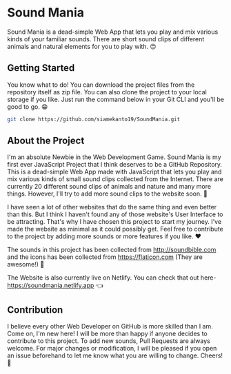 # Sound Mania
Sound Mania is a dead-simple Web App that lets you play and mix various kinds of your familiar sounds. There are short sound clips of different animals and natural elements for you to play with. 😍
## Getting Started
You know what to do! You can download the project files from the repository itself as zip file. You can also clone the project to your local storage if you like. Just run the command below in your Git CLI and you'll be good to go. 😁

```bash
git clone https://github.com/siamekanto19/SoundMania.git
```
## About the Project
I'm an absolute Newbie in the Web Development Game. Sound Mania is my first ever JavaScript Project that I think deserves to be a GitHub Repository. This is a dead-simple Web App made with JavaScript that lets you play and mix various kinds of small sound clips collected from the Internet. There are currently 20 different sound clips of animals and nature and many more things. However, I'll try to add more sound clips to the website soon. 🤞

I have seen a lot of other websites that do the same thing and even better than this. But I think I haven't found any of those website's User Interface to be attracting. That's why I have chosen this project to start my journey. I've made the website as minimal as it could possibly get. Feel free to contribute to the project by adding more sounds or more features if you like. ❤

The sounds in this project has been collected from http://soundbible.com and the icons has been collected from https://flaticon.com (They are awesome!) 🥺

The Website is also currently live on Netlify. You can check that out here- https://soundmania.netlify.app 👈

## Contribution
I believe every other Web Developer on GitHub is more skilled than I am. Come on, I'm new here! I will be more than happy if anyone decides to contribute to this project. To add new sounds, Pull Requests are always welcome. For major changes or modification, I will be pleased if you open an issue beforehand to let me know what you are willing to change. Cheers! 🙌
